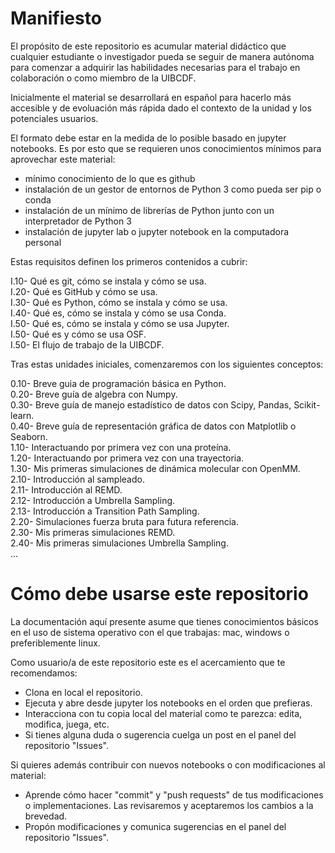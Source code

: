 # Manifiesto

El propósito de este repositorio es acumular material didáctico que cualquier estudiante o
investigador pueda se seguir de manera autónoma para comenzar a adquirir las habilidades necesarias
para el trabajo en colaboración o como miembro de la UIBCDF.

Inicialmente el material se desarrollará en español para hacerlo más accesible y de evoluación más
rápida dado el contexto de la unidad y los potenciales usuarios.

El formato debe estar en la medida de lo posible basado en jupyter notebooks.
Es por esto que se requieren unos conocimientos mínimos para aprovechar este material:

- mínimo conocimiento de lo que es github
- instalación de un gestor de entornos de Python 3 como pueda ser pip o conda
- instalación de un mínimo de librerías de Python junto con un interpretador de Python 3
- instalación de jupyter lab o jupyter notebook en la computadora personal

Estas requisitos definen los primeros contenidos a cubrir:

I.10- Qué es git, cómo se instala y cómo se usa.  
I.20- Qué es GitHub y cómo se usa.  
I.30- Qué es Python, cómo se instala y cómo se usa.  
I.40- Qué es, cómo se instala y cómo se usa Conda.  
I.50- Qué es, cómo se instala y cómo se usa Jupyter.  
I.50- Qué es y cómo se usa OSF.  
I.50- El flujo de trabajo de la UIBCDF.  

Tras estas unidades iniciales, comenzaremos con los siguientes conceptos:

0.10- Breve guia de programación básica en Python.  
0.20- Breve guía de algebra con Numpy.  
0.30- Breve guía de manejo estadístico de datos con Scipy, Pandas, Scikit-learn.  
0.40- Breve guía de representación gráfica de datos con Matplotlib o Seaborn.  
1.10- Interactuando por primera vez con una proteína.  
1.20- Interactuando por primera vez con una trayectoria.  
1.30- Mis primeras simulaciones de dinámica molecular con OpenMM.  
2.10- Introducción al sampleado.  
2.11- Introducción al REMD.  
2.12- Introducción a Umbrella Sampling.  
2.13- Introducción a Transition Path Sampling.  
2.20- Simulaciones fuerza bruta para futura referencia.  
2.30- Mis primeras simulaciones REMD.  
2.40- Mis primeras simulaciones Umbrella Sampling.  
...

# Cómo debe usarse este repositorio

La documentación aquí presente asume que tienes conocimientos básicos en el uso de sistema
operativo con el que trabajas: mac, windows o preferiblemente linux.

Como usuario/a de este repositorio este es el acercamiento que te recomendamos:

- Clona en local el repositorio.
- Ejecuta y abre desde jupyter los notebooks en el orden que prefieras.
- Interacciona con tu copia local del material como te parezca: edita, modifica, juega, etc.
- Si tienes alguna duda o sugerencia cuelga un post en el panel del repositorio "Issues".

Si quieres además contribuir con nuevos notebooks o con modificaciones al material:

- Aprende cómo hacer "commit" y "push requests" de tus modificaciones o implementaciones. Las
  revisaremos y aceptaremos los cambios a la brevedad.
- Propón modificaciones y comunica sugerencias en el panel del repositorio "Issues".


